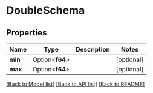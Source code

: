 # DoubleSchema

## Properties

Name | Type | Description | Notes
------------ | ------------- | ------------- | -------------
**min** | Option<**f64**> |  | [optional]
**max** | Option<**f64**> |  | [optional]

[[Back to Model list]](../README.md#documentation-for-models) [[Back to API list]](../README.md#documentation-for-api-endpoints) [[Back to README]](../README.md)


